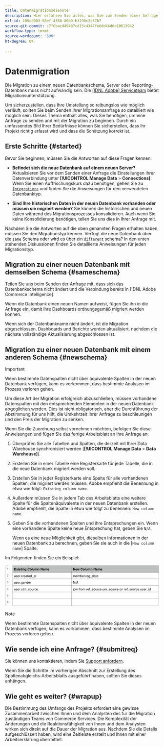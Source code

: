 ```yaml
---
title: Datenmigrationsdienste
description: Hier erfahren Sie alles, was Sie zum Senden einer Anfrage und zum Einstieg in die Migration benötigen.
exl-id: 105cd003-98ef-4358-80b9-b3190c2c57b7
source-git-commit: c7f6bacd49487cd13c4347fe6dd46d6a10613942
workflow-type: tm+mt
source-wordcount: '690'
ht-degree: 0%

---
```


# Datenmigration

Die Migration zu einem neuen Datenbankschema, Server oder Reporting-Datenbank muss nicht aufwändig sein. Die [[!DNL Adobe] Serviceteam](https://experienceleague.adobe.com/docs/commerce-knowledge-base/kb/troubleshooting/miscellaneous/mbi-service-policies.html) bietet Migrationsunterstützung.

Um sicherzustellen, dass Ihre Umstellung so reibungslos wie möglich verläuft, sollten Sie beim Senden Ihrer Migrationsanfrage so detailliert wie möglich sein. Dieses Thema enthält alles, was Sie benötigen, um eine Anfrage zu senden und mit der Migration zu beginnen. Durch ein umfassendes Bild Ihrer Bedürfnisse können Sie sicherstellen, dass Ihr Projekt richtig erfasst wird und dass die Schätzung korrekt ist.

## Erste Schritte {#started}

Bevor Sie beginnen, müssen Sie die Antworten auf diese Fragen kennen:

* **Befindet sich die neue Datenbank auf einem neuen Server?** Aktualisieren Sie vor dem Senden einer Anfrage die Einstellungen Ihrer Datenverbindung unter **[!UICONTROL Manage Data** > **Connections]**. Wenn Sie einen Auffrischungskurs dazu benötigen, gehen Sie zu [`Integrations`](../integrations/integrations.md) und finden Sie die Anweisungen für den verwendeten Datenbanktyp.

* **Sind Ihre historischen Daten in der neuen Datenbank vorhanden oder müssen sie migriert werden?** Sie können die historischen und neuen Daten während des Migrationsprozesses konsolidieren. Auch wenn Sie keine Konsolidierung benötigen, teilen Sie uns dies in Ihrer Anfrage mit.

Nachdem Sie die Antworten auf die oben genannten Fragen erhalten haben, müssen Sie den Migrationstyp kennen. Verfügt die neue Datenbank über die [`same`](#sameschema) Schema oder wird es über ein [`different`](#newschema) schema? In den unten stehenden Diskussionen finden Sie detaillierte Anweisungen für jeden Migrationstyp.

## Migration zu einer neuen Datenbank mit demselben Schema {#sameschema}

Teilen Sie uns beim Senden der Anfrage mit, dass sich das Datenbankschema nicht ändert und die Verbindung bereits in [!DNL Adobe Commerce Intelligence].

Wenn die Datenbank einen neuen Namen aufweist, fügen Sie ihn in die Anfrage ein, damit Ihre Dashboards ordnungsgemäß migriert werden können.

Wenn sich der Datenbankname nicht ändert, ist die Migration abgeschlossen. Dashboards und Berichte werden aktualisiert, nachdem die nächste vollständige Aktualisierung abgeschlossen ist.

## Migration zu einer neuen Datenbank mit einem anderen Schema {#newschema}

>[!IMPORTANT]
>
>Wenn bestimmte Datenspalten nicht über äquivalente Spalten in der neuen Datenbank verfügen, kann es vorkommen, dass bestimmte Analysen im Prozess verloren gehen.

Um diese Art der Migration erfolgreich abzuschließen, müssen vorhandene Datenspalten mit den entsprechenden Elementen in der neuen Datenbank abgeglichen werden. Dies ist nicht obligatorisch, aber die Durchführung der Abstimmung für uns hilft, die Umkehrzeit Ihrer Anfrage zu beschleunigen und den Preis der Migration zu senken.

Wenn Sie die Zuordnung selbst vornehmen möchten, befolgen Sie diese Anweisungen und fügen Sie das fertige Arbeitsblatt an Ihre Anfrage an:

1. Überprüfen Sie alle Tabellen und Spalten, die derzeit mit Ihrer Data Warehouse synchronisiert werden (**[!UICONTROL Manage Data** > **Data Warehouse]**).

1. Erstellen Sie in einer Tabelle eine Registerkarte für jede Tabelle, die in die neue Datenbank migriert werden soll.

1. Erstellen Sie in jeder Registerkarte eine Spalte für alle vorhandenen Spalten, die migriert werden müssen. Adobe empfiehlt die Benennung in etwa wie folgt: `Existing column name`.

1. Außerdem müssen Sie in jedem Tab des Arbeitsblatts eine weitere Spalte für die Spaltenäquivalente in der neuen Datenbank erstellen. Adobe empfiehlt, die Spalte in etwa wie folgt zu benennen: `New column name`.

1. Geben Sie die vorhandenen Spalten und ihre Entsprechungen ein. Wenn eine vorhandene Spalte keine neue Entsprechung hat, geben Sie `N/A`.

   Wenn es eine neue Möglichkeit gibt, dieselben Informationen in der neuen Datenbank zu berechnen, geben Sie sie auch in die [`New column name`] Spalte.

Im Folgenden finden Sie ein Beispiel:

![](../../../assets/Migration_Spreadsheet.png)

>[!NOTE]
>
>Wenn bestimmte Datenspalten nicht über äquivalente Spalten in der neuen Datenbank verfügen, kann es vorkommen, dass bestimmte Analysen im Prozess verloren gehen.

## Wie sende ich eine Anfrage? {#submitreq}

Sie können uns kontaktieren, indem Sie [Support anfordern](https://experienceleague.adobe.com/docs/commerce-knowledge-base/kb/troubleshooting/miscellaneous/mbi-service-policies.html).

Wenn Sie die Schritte im vorherigen Abschnitt zur Erstellung des Spaltenabgleichs-Arbeitsblatts ausgeführt haben, sollten Sie dieses anhängen.

## Wie geht es weiter? {#wrapup}

Die Bestimmung des Umfangs des Projekts erfordert eine gewisse Zusammenarbeit zwischen Ihnen und dem Analysten des für die Migration zuständigen Teams von Commerce Services. Die Komplexität der Änderungen und die Reaktionsfähigkeit von Ihnen und dem Analysten wirken sich direkt auf die Dauer der Migration aus. Nachdem Sie die Details aufgeschlüsselt haben, wird eine Zeitleiste erstellt und Ihnen mit einer Arbeitserklärung übermittelt.
